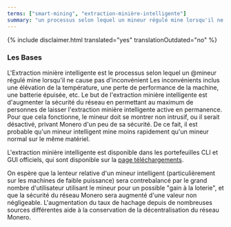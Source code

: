 ```yaml
---
terms: ["smart-mining", "extraction-minière-intelligente"]
summary: "un processus selon lequel un mineur régulé mine lorsqu'il ne cause pas d'inconvénient"
---
```


{% include disclaimer.html translated="yes" translationOutdated="no" %}
### Les Bases

L'Extraction minière intelligente est le processus selon lequel un @mineur régulé mine lorsqu'il ne cause pas d'inconvénient
Les inconvénients inclus une élévation de la température, une perte de performance de la machine, une batterie épuisée, etc. Le but de l'extraction minière intelligente est d'augmenter la sécurité du réseau en permettant au maximum de personnes de laisser l'extraction minière intelligente active en permanence. Pour que cela fonctionne, le mineur doit se montrer non intrusif, ou il serait désactivé, privant Monero d'un peu de sa sécurité. De ce fait, il est probable qu'un mineur intelligent mine moins rapidement qu'un mineur normal sur le même matériel.

L'extraction minière intelligente est disponible dans les portefeuilles CLI et GUI officiels, qui sont disponible sur la [page téléchargements](/downloads/).

On espère que la lenteur relative d'un mineur intelligent (particulièrement sur les machines de faible puissance) sera contrebalancé par le grand nombre d'utilisateur utilisant le mineur pour un possible "gain à la loterie", et que la sécurité du réseau Monero sera augmenté d'une valeur non négligeable. L'augmentation du taux de hachage depuis de nombreuses sources différentes aide à la conservation de la décentralisation du réseau Monero.

